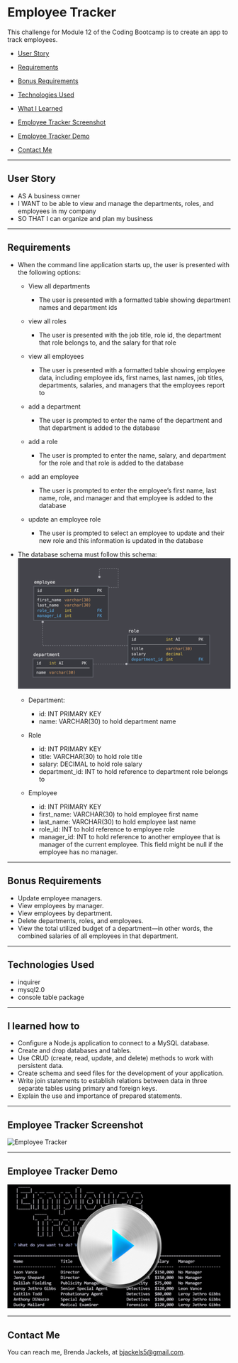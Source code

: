 # Employee Tracker
This challenge for Module 12 of the Coding Bootcamp is to create an app to track employees.

* [User Story](#userStory)

* [Requirements](#requirements)

* [Bonus Requirements](#bonusRequirements)

* [Technologies Used](#techUsed)

* [What I Learned](#whatILearned)

* [Employee Tracker Screenshot](#webImage)

* [Employee Tracker Demo](#projectDemo)

* [Contact Me](#contactMe)


---

<a id="userStory"></a>
## User Story

* AS A business owner
* I WANT to be able to view and manage the departments, roles, and employees in my company
* SO THAT I can organize and plan my business
--- 


<a id="requirements"></a>
## Requirements
* When the command line application starts up, the user is presented with the following options:
    * View all departments
        * The user is presented with a formatted table showing department names and department ids
    * view all roles
        * The user is presented with the job title, role id, the department that role belongs to, and the salary for that role
    * view all employees
        * The user is presented with a formatted table showing employee data, including employee ids, first names, last names, job titles, departments, salaries, and managers that the employees report to
    * add a department
        * The user is prompted to enter the name of the department and that department is added to the database
    * add a role
        * The user is prompted to enter the name, salary, and department for the role and that role is added to the database

    * add an employee
        * The user is prompted to enter the employee’s first name, last name, role, and manager and that employee is added to the database
    * update an employee role
        * The user is prompted to select an employee to update and their new role and this information is updated in the database
* The database schema must follow this schema:
![Employee Tracker Schema](./media/12-sql-homework-demo-02.png)

    * Department:
        * id: INT PRIMARY KEY
        * name: VARCHAR(30) to hold department name
    * Role
        * id: INT PRIMARY KEY
        * title: VARCHAR(30) to hold role title
        * salary: DECIMAL to hold role salary
        * department_id: INT to hold reference to department role belongs to

    * Employee
        * id: INT PRIMARY KEY
        * first_name: VARCHAR(30) to hold employee first name
        * last_name: VARCHAR(30) to hold employee last name
        * role_id: INT to hold reference to employee role
        * manager_id: INT to hold reference to another employee that is manager of the current employee. This field might be null if the employee has no manager.

---

<a id="bonusRequirements"></a>
## Bonus Requirements

* Update employee managers.
* View employees by manager.
* View employees by department.
* Delete departments, roles, and employees.
* View the total utilized budget of a department—in other words, the combined salaries of all employees in that department.

---


<a id="techUsed"></a>
## Technologies Used
* inquirer
* mysql2.0
* console table package

--- 

<a id="whatILearned"></a>
## I learned how to
* Configure a Node.js application to connect to a MySQL database.
* Create and drop databases and tables.
* Use CRUD (create, read, update, and delete) methods to work with persistent data.
* Create schema and seed files for the development of your application.
* Write join statements to establish relations between data in three separate tables using primary and foreign keys.
* Explain the use and importance of prepared statements.

---

<a id="webImage"></a>
## Employee Tracker Screenshot

![Employee Tracker](./media/employee-tracker.png)

---

## Employee Tracker Demo

<a id="projectDemo"></a>

<a href="https://youtu.be/TRyEJ-cYpcg">
   <img src="./media/employee-tracker-demo.png">
</a>

---

<a id="contactMe"></a>
## Contact Me
You can reach me, Brenda Jackels, at bjackels5@gmail.com.
